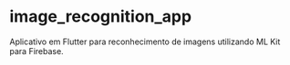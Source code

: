# image_recognition_app
Aplicativo em Flutter para reconhecimento de imagens utilizando ML Kit para Firebase.
